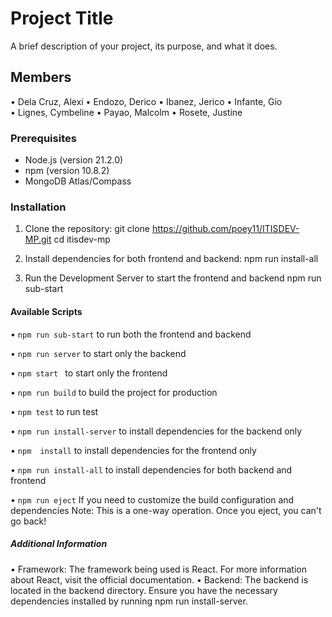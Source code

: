 # Project Title

A brief description of your project, its purpose, and what it does.

## Members
• Dela Cruz, Alexi 
• Endozo, Derico 
• Ibanez, Jerico 
• Infante, Gio  
• Lignes, Cymbeline 
• Payao, Malcolm 
• Rosete, Justine

### Prerequisites

- Node.js (version 21.2.0)
- npm (version 10.8.2)
- MongoDB Atlas/Compass

### Installation

1. Clone the repository:
    git clone https://github.com/poey11/ITISDEV-MP.git
    cd itisdev-mp

2. Install dependencies for both frontend and backend:
    npm run install-all

3.  Run the Development Server to start the frontend and backend
    npm run sub-start

#### Available Scripts

• `npm run sub-start` to run both the frontend and backend

• `npm run server` to start only the backend

• `npm start ` to start only the frontend

• `npm run build` to build the project for production

• `npm test` to run test

• `npm run install-server` to install dependencies for the backend only

• `npm  install` to install dependencies for the frontend only

•  `npm run install-all` to install  dependencies for both backend and frontend

• `npm run eject` If you need to customize the build configuration and dependencies Note: This is a one-way operation. Once you eject, you can't go back!

##### Additional Information
• Framework: The framework being used is React. For more information about React, visit the official documentation.
• Backend: The backend is located in the backend directory. Ensure you have the necessary dependencies installed by running npm run install-server.